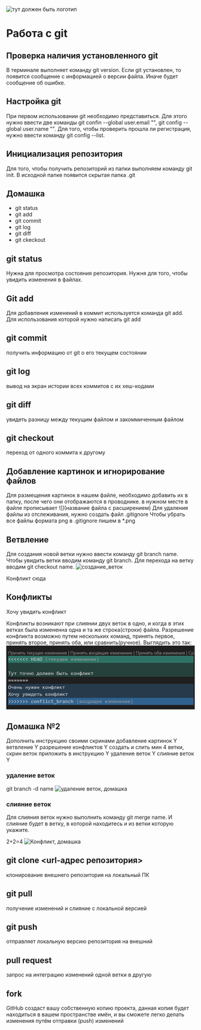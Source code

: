 ![тут должен быть логотип](321.png)
# Работа с git

## Проверка наличия установленного git
В терминале выполняет команду git version. Если git установлен, то появится сообщение с информацией о версии файла. Иначе будет сообщение об ошибке.
## Настройка git
При первом использовании git необходимо представиться. Для этого нужно ввести две команды git confin --global user.email "", git config -- global user.name "".
Для того, чтобы проверить прошла ли регистрация, нужно ввести команду git config --list.
## Инициализация репозитория
Для того, чтобы получить репозиторий из папки выполняем команду git init. В исходной папке появится скрытая папка .git
## Домашка
* git status
* git add
* git commit
* git log
* git diff
* git ckeckout

## git status
Нужна для просмотра состояния репозитория. Нужня для того, чтобы увидить изменения в файлах.

## Git add
Для добавления изменений в коммит используется команда git add. Для использования которой нужно написать git add <name file>

## git commit
получить информацию от git о его текущем состоянии

## git log
вывод на экран истории всех коммитов с их хеш-кодами

## git diff
увидеть разницу между текущим файлом и закоммиченным файлом

## git checkout
переход от одного коммита к другому

## Добавление картинок и игнорирование файлов
Для размещения картинок в нашем файле, необходимо добавить их в папку, после чего они отображаются в проводнике. в нужном месте в файле прописывает ![](название файла с расширением)
Для удаления файлы из отслеживания, нужно создать файл .gitignore
Чтобы убрать все файлы формата png в .gitignore пишем в *.png

## Ветвление
Для создания новой ветки нужно ввести команду git branch name.
Чтобы увидить ветки вводим команду git branch.
Для перехода на ветку вводим git checkout name.
![создание_веток](create_tree.png)


Конфликт сюда
## Конфликты
Хочу увидить конфликт

Конфликты возникают при слиянии двух веток в одно, и когда в этих ветках была измененна одна и та же строка(строки) файла. Разрешение конфликта возможно путем нескольких команд, принять первое, принять второе, принять оба, или сравнить(ручное). Выглядить это так:
![Конфликт](conflict.png)

## Домашка №2
Дополнить инструкцию своими скринами
добавление картинок Y
ветвление Y
разрешение конфликтов Y
создать и слить мин 4 ветки, скрин веток приложить в инструкцию Y
удаление веток Y
слияние веток Y

### удаление веток
git branch -d name
![удаление веток, домашка](delete_tree.PNG)

### слияние веток
Для слияния веток нужно выполнить команду git merge name. И слияние будет в ветку, в которой находитесь и из ветки которую укажите.

2+2=4
![Конфликт, домашка](homework_conflict.PNG)

## git clone <url-адрес репозитория>
клонирование внешнего репозитория на локальный ПК
## git pull
получение изменений и слияние с локальной версией
## git push 
отправляет локальную версию репозитория на внешний
## pull request
запрос на интеграцию изменений одной ветки в другую
## fork
 GitHub создаст вашу собственную копию проекта, данная копия будет находиться в вашем пространстве имён, и вы сможете легко делать изменения путём отправки (push) изменений